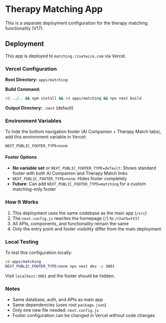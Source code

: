# Therapy Matching App

This is a separate deployment configuration for the therapy matching functionality (V17).

## Deployment

This app is deployed to `matching.risetwice.com` via Vercel.

### Vercel Configuration

**Root Directory:** `apps/matching`

**Build Command:**
```bash
cd ../.. && npm install && cd apps/matching && npx next build
```

**Output Directory:** `.next` (default)

### Environment Variables

To hide the bottom navigation footer (AI Companion + Therapy Match tabs), add this environment variable in Vercel:

```
NEXT_PUBLIC_FOOTER_TYPE=none
```

#### Footer Options

- **No variable set** or `NEXT_PUBLIC_FOOTER_TYPE=default`: Shows standard footer with both AI Companion and Therapy Match links
- `NEXT_PUBLIC_FOOTER_TYPE=none`: Hides footer completely
- **Future**: Can add `NEXT_PUBLIC_FOOTER_TYPE=matching` for a custom matching-only footer

### How It Works

1. This deployment uses the same codebase as the main app (`/src`)
2. The `next.config.js` rewrites the homepage (`/`) to `/chatbotV17`
3. All APIs, components, and functionality remain the same
4. Only the entry point and footer visibility differ from the main deployment

### Local Testing

To test this configuration locally:

```bash
cd apps/matching
NEXT_PUBLIC_FOOTER_TYPE=none npx next dev -p 3001
```

Visit `localhost:3001` and the footer should be hidden.

### Notes

- Same database, auth, and APIs as main app
- Same dependencies (uses root `package.json`)
- Only one new file needed: `next.config.js`
- Footer configuration can be changed in Vercel without code changes
